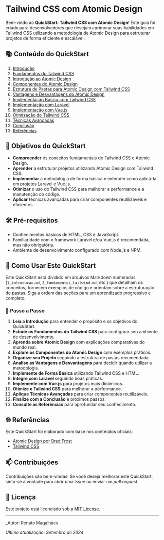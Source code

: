 # Tailwind CSS com Atomic Design

Bem-vindo ao **QuickStart: Tailwind CSS com Atomic Design**! Este guia foi criado para desenvolvedores que desejam aprimorar suas habilidades em Tailwind CSS utilizando a metodologia de Atomic Design para estruturar projetos de forma eficiente e escalável.

## 📚 Conteúdo do QuickStart

1. [Introdução](1_introducao.md)
2. [Fundamentos do Tailwind CSS](2_fundamentos_tailwind.md)
3. [Introdução ao Atomic Design](3_introducao_atomic_design.md)
4. [Componentes do Atomic Design](4_componentes_atomic_design.md)
5. [Estrutura de Pastas para Atomic Design com Tailwind CSS](5_estrutura_pastas.md)
6. [Vantagens e Desvantagens do Atomic Design](6_vantagens_desvantagens.md)
7. [Implementação Básica com Tailwind CSS](7_implementacao_basica.md)
8. [Implementação com Laravel](8_implementacao_laravel.md)
9. [Implementação com Vue.js](9_implementacao_vuejs.md)
10. [Otimização do Tailwind CSS](10_otimizacao_tailwind.md)
11. [Técnicas Avançadas](11_tecnicas_avancadas.md)
12. [Conclusão](12_conclusao.md)
13. [Referências](13_referencias.md)

## 🚀 Objetivos do QuickStart

- **Compreender** os conceitos fundamentais do Tailwind CSS e Atomic Design.
- **Aprender** a estruturar projetos utilizando Atomic Design com Tailwind CSS.
- **Implementar** a metodologia de forma básica e entender como aplicá-la em projetos Laravel e Vue.js.
- **Otimizar** o uso do Tailwind CSS para melhorar a performance e a manutenção do código.
- **Aplicar** técnicas avançadas para criar componentes reutilizáveis e eficientes.

## 🛠️ Pré-requisitos

- Conhecimentos básicos de HTML, CSS e JavaScript.
- Familiaridade com o framework Laravel e/ou Vue.js é recomendada, mas não obrigatória.
- Ambiente de desenvolvimento configurado com Node.js e NPM.

## 📖 Como Usar Este QuickStart

Este QuickStart está dividido em arquivos Markdown numerados (`1_introducao.md`, `2_fundamentos_tailwind.md`, etc.) que detalham os conceitos, fornecem exemplos de código e orientam sobre a estruturação de pastas. Siga a ordem das seções para um aprendizado progressivo e completo.

### 📝 Passo a Passo

1. **Leia a Introdução** para entender o propósito e os objetivos do QuickStart.
2. **Estude os Fundamentos do Tailwind CSS** para configurar seu ambiente de desenvolvimento.
3. **Aprenda sobre Atomic Design** com explicações comparativas do mundo real.
4. **Explore os Componentes do Atomic Design** com exemplos práticos.
5. **Organize seu Projeto** seguindo a estrutura de pastas recomendada.
6. **Analise as Vantagens e Desvantagens** para decidir quando utilizar a metodologia.
7. **Implemente de Forma Básica** utilizando Tailwind CSS e HTML.
8. **Integre com Laravel** seguindo boas práticas.
9. **Implemente com Vue.js** para projetos mais dinâmicos.
10. **Otimize o Tailwind CSS** para melhorar a performance.
11. **Aplique Técnicas Avançadas** para criar componentes reutilizáveis.
12. **Finalize com a Conclusão** e próximos passos.
13. **Consulte as Referências** para aprofundar seu conhecimento.

## 🌐 Referências

Este QuickStart foi elaborado com base nos conteúdos oficiais:

- [Atomic Design por Brad Frost](https://atomicdesign.bradfrost.com/)
- [Tailwind CSS](https://tailwindcss.com/)

## 📫 Contribuições

Contribuições são bem-vindas! Se você deseja melhorar este QuickStart, sinta-se à vontade para abrir uma *issue* ou enviar um *pull request*.

## 📄 Licença

Este projeto está licenciado sob a [MIT License](LICENSE).

---

_Autor: Renato Magalhães

_Ultima atualização: Setembro de 2024_
